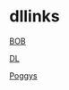 # dllinks
[BOB](https://mediafilez.forgecdn.net/files/5896/119/BoB-1.2.51.mcaddon)

[DL]([https://drive.google.com/file/d/1mT-HmgKFqA9F8oXBGA0x-dcvBvb8Whv1/view?usp=sharing](https://mediafilez.forgecdn.net/files/5979/444/System%20Dynamic%20Lights%20RS%20V2.0.mcpack))

[Poggys](https://download2337.mediafire.com/07qzwwzt27igs9gI8k7DE6UOolFKqR3T9uF-YhPFU1pdn3Bj4Q5UdBWKfMaZbtaGdA3tFey3pu2zxLfZ54AcOQ_E1wY_fPjocj50nbMzuUiASv1P8dOJI0A1tB2yNduOoAb4xAk0yTF7pDH3lNdrmDqS-GZ36UbdO_A753JBFhCU/zplnijf2acdc1uy/Poggy%5C%27sLum-0.7.3.mcpack)
